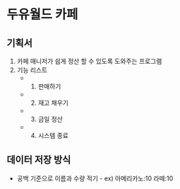 # 두유월드 카페

## 기획서

1. 카페 매니저가 쉽게 정산 할 수 있도록 도와주는 프로그램
2. 기능 리스트
   - 1. 판매하기
   - 2. 재고 채우기
   - 3. 금일 정산
   - 4. 시스템 종료

## 데이터 저장 방식

- 공백 기준으로 이름과 수량 적기 - ex) 아메리카노:10 라떼:10
